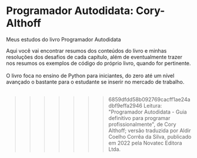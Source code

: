 # Programador Autodidata: Cory-Althoff

Meus estudos do livro Programador Autodidata<br/>

Aqui você vai encontrar resumos dos conteúdos do livro e minhas resoluções dos desafios de cada capítulo, além de eventualmente
trazer nos resumos os exemplos de código do próprio livro, quando for pertinente.<br/>
<br/>
O livro foca no ensino de Python para iniciantes, do zero até um nível avançado o bastante para o estudante se inserir no mercado de trabalho.<br/>
<br/>
>>>>>>> 6859dfdd58b092769cacff1ae24adbf9effa2946
Leitura: "Programador Autodidata - Guia definitivo para programar profissionalmente", de Cory Althoff; versão traduzida por Aldir Coelho Corrêa da Silva, publicado em 2022 pela Novatec Editora Ltda.
